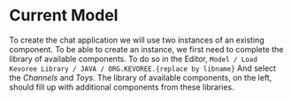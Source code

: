 # Current Model

To create the chat application we will use two instances of an existing component. To be able to create an instance, we first need to complete the library of available components. To do so in the Editor,
`Model / Load Kevoree Library / JAVA / ORG.KEVOREE.{replace by libname}`
And select the *Channels* and *Toys*. The library of available components, on the left, should fill up with additional components from these libraries.
